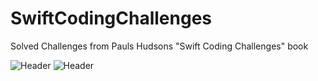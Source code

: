 # SwiftCodingChallenges
Solved Challenges from Pauls Hudsons "Swift Coding Challenges" book

![Header](https://img.shields.io/badge/platform-iOS-lightgrey.svg)
![Header](https://img.shields.io/badge/completion-1/100-brightgreen.svg)
